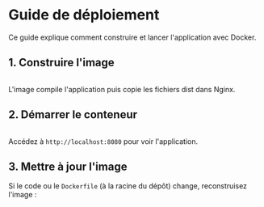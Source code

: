 # Guide de déploiement

Ce guide explique comment construire et lancer l'application avec Docker.

## 1. Construire l'image

```bash

```

L'image compile l'application puis copie les fichiers dist dans Nginx.

## 2. Démarrer le conteneur

```bash

```

Accédez à `http://localhost:8080` pour voir l'application.

## 3. Mettre à jour l'image

Si le code ou le `Dockerfile` (à la racine du dépôt) change, reconstruisez l'image :

```bash

```
